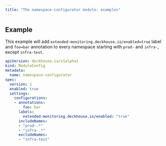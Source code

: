 ```yaml
---
title: "The namespace-configurator module: examples"
---
```


## Example

This example will add `extended-monitoring.deckhouse.io/enabled=true` label and `foo=bar` annotation to every namespace starting with `prod-` and `infra-`, except `infra-test`.

```yaml
apiVersion: deckhouse.io/v1alpha1
kind: ModuleConfig
metadata:
  name: namespace-configurator
spec:
  version: 1
  enabled: true
  settings:
    configurations:
    - annotations:
        foo: bar
      labels:
        extended-monitoring.deckhouse.io/enabled: "true"
      includeNames:
      - "prod-.*"
      - "infra-.*"
      excludeNames:
      - "infra-test"
```
